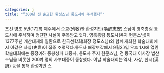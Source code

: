```yaml
---
categories: j
title: "“300년 전 순교한 환성스님 통도사에 주석했다”"
---
```

조선 영조 5년(1729) 제주에서 순교(殉敎)한 환성지안(喚醒志安) 스님이 영축총림 통도사에 주석하며 정진한 사실이 주목받고 있다. 영축총림 통도사(주지 현문스님)이 1377주년 개산대재의 일환으로 한국선학회(회장 정도스님)와 함께 개최한 학술대회에서 이같은 사실(史實)이 집중 조명됐다.통도사 해장보각에서 9월30일 오후 1시에 열린 학술대회에는 종정예하 중봉성파 대종사, 통도사 주지 현문스님, 전 동국대 이사장 법산스님을 비롯한 200여 명의 사부대중이 동참했다. 이날 학술대회는 역사, 사상, 한시(漢詩) 등을 통해 환성지안 스